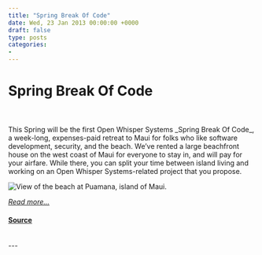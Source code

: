 ```yaml
---
title: "Spring Break Of Code"
date: Wed, 23 Jan 2013 00:00:00 +0000
draft: false
type: posts
categories: 
- 
---
```

# Spring Break Of Code

<br/>

<br/>
This Spring will be the first Open Whisper Systems _Spring Break Of Code_, a week-long, expenses-paid retreat to Maui for folks who like software development, security, and the beach. We’ve rented a large beachfront house on the west coast of Maui for everyone to stay in, and will pay for your airfare. While there, you can split your time between island living and working on an Open Whisper Systems-related project that you propose.

![View of the beach at Puamana, island of Maui.](/blog/images/maui.png)

[_Read more..._](https://signal.org/blog/spring-break-of-code/)

#### [Source](https://signal.org/blog/spring-break-of-code/)

<br/>
---
